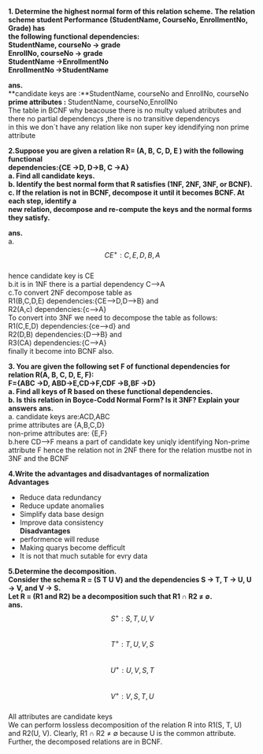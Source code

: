 **1. Determine the highest normal form of this relation scheme.**
**The relation scheme student Performance (StudentName, CourseNo, EnrollmentNo, Grade) has**  
**the following functional dependencies:**  
**StudentName, courseNo → grade**  
**EnrollNo, courseNo → grade**  
**StudentName →EnrollmentNo**  
**EnrollmentNo →StudentName**    
  
**ans.**  
    **candidate keys are :**StudentName, courseNo and EnrollNo, courseNo  
    **prime attributes :** StudentName, courseNo,EnrollNo  
    The table in BCNF why beacouse there is no multy valued atributes and there no   partial dependencys ,there is no transitive dependencys   
    in this we don`t have any relation like non super key idendifying non prime attribute  

**2.Suppose you are given a relation R= (A, B, C, D, E ) with the following functional**  
**dependencies:{CE →D, D→B, C →A}**  
**a. Find all candidate keys.**  
**b. Identify the best normal form that R satisfies (1NF, 2NF, 3NF, or BCNF).**  
**c. If the relation is not in BCNF, decompose it until it becomes BCNF. At each step, identify a**  
**new relation, decompose and re-compute the keys and the normal forms they satisfy.**  

**ans.**  
   a. $$CE^{+} :{C,E,D,B,A}$$  
      hence candidate key is CE  
   b.it is in 1NF there is a partial dependency C-->A  
   c.To convert 2NF decompose table as  
   R1(B,C,D,E) dependencies:{CE-->D,D-->B} and  
   R2(A,c) dependencies:{c-->A}  
   To convert into 3NF we need to decompose the table as follows:  
    R1(C,E,D) dependencies:{ce-->d} and  
    R2(D,B) dependencies:{D-->B} and  
    R3(CA) dependencies:{C-->A}  
    finally it become into BCNF also.  

**3. You are given the following set F of functional dependencies for relation R(A, B, C, D, E, F):**  
**F={ABC →D, ABD→E,CD→F,CDF →B,BF →D}**  
**a. Find all keys of R based on these functional dependencies.**  
**b. Is this relation in Boyce-Codd Normal Form? Is it 3NF? Explain your answers**
**ans.**  
 a. candidate keys are:ACD,ABC  
    prime attributes are {A,B,C,D}  
    non-prime attributes are: {E,F}  
b.here CD-->F means a part of candidate key uniqly identifying Non-prime attribute F hence the relation not in 2NF there for the relation mustbe not in 3NF and the BCNF  

**4.Write the advantages and disadvantages of normalization**  
**Advantages**  
* Reduce data redundancy  
* Reduce update anomalies  
* Simplify data base design   
* Improve data consistency  
**Disadvantages**  
* performence will reduse  
* Making quarys become defficult  
* It is not that much sutable for evry data  


**5.Determine the decomposition.**  
**Consider the schema R = (S T U V) and the dependencies S → T, T → U, U → V, and V → S.**  
**Let R = (R1 and R2) be a decomposition such that R1 ∩ R2 ≠ ∅.**  
**ans.**  
$$S^{+} :S,T,U,V $$  
$$T^{+} :T,U,V,S $$  
$$U^{+} :U,V,S,T $$  
$$V^{+} :V,S,T,U $$  
 All attributes are candidate keys  
 We can perform lossless decomposition of the relation R into R1(S, T, U)    
and R2(U, V). Clearly, R1 ∩ R2 ≠ ∅ because U is the common attribute.  
Further, the decomposed relations are in BCNF.  